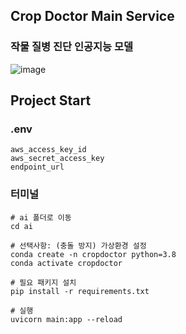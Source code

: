 ## Crop Doctor Main Service
### 작물 질병 진단 인공지능 모델 
![image](https://github.com/ai6-crop-doctor/AI/assets/72302404/cf02844a-06a2-439e-9634-bd7a91a808e8)




## Project Start


### .env

```
aws_access_key_id 
aws_secret_access_key 
endpoint_url 
```


### 터미널

```
# ai 폴더로 이동
cd ai

# 선택사항: (충돌 방지) 가상환경 설정 
conda create -n cropdoctor python=3.8
conda activate cropdoctor

# 필요 패키지 설치 
pip install -r requirements.txt

# 실행 
uvicorn main:app --reload
```
